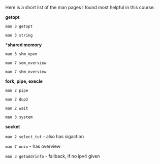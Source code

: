 Here is a short list of the man pages I found most helpful in this course:

**getopt**

`man 3 getopt`

`man 3 string`

***shared memory**

`man 3 shm_open`

`man 7 sem_overview`

`man 7 shm_overview`

**fork, pipe, execle**

`man 2 pipe`

`man 2 dup2`

`man 2 wait`

`man 3 system`

**socket**

`man 2 select_tut` - also has sigaction

`man 7 unix` - has overview

`man 3 getaddrinfo` - fallback, if no ipv4 given